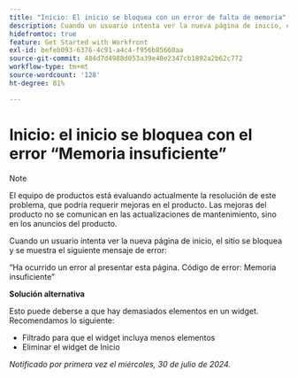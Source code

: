 ```yaml
---
title: "Inicio: El inicio se bloquea con un error de falta de memoria"
description: Cuando un usuario intenta ver la nueva página de inicio, el sitio se bloquea con un mensaje de error. Hay una solución disponible.
hidefromtoc: true
feature: Get Started with Workfront
exl-id: befeb093-6376-4c91-a4c4-f956b85660aa
source-git-commit: 484d7d4988d053a39e48e2347cb1892a2b62c772
workflow-type: tm+mt
source-wordcount: '128'
ht-degree: 81%

---
```


# Inicio: el inicio se bloquea con el error “Memoria insuficiente”

>[!NOTE]
>
>El equipo de productos está evaluando actualmente la resolución de este problema, que podría requerir mejoras en el producto. Las mejoras del producto no se comunican en las actualizaciones de mantenimiento, sino en los anuncios del producto.

Cuando un usuario intenta ver la nueva página de inicio, el sitio se bloquea y se muestra el siguiente mensaje de error:

“Ha ocurrido un error al presentar esta página. Código de error: Memoria insuficiente”

**Solución alternativa**

Esto puede deberse a que hay demasiados elementos en un widget. Recomendamos lo siguiente:

* Filtrado para que el widget incluya menos elementos
* Eliminar el widget de Inicio

_Notificado por primera vez el miércoles, 30 de julio de 2024._

